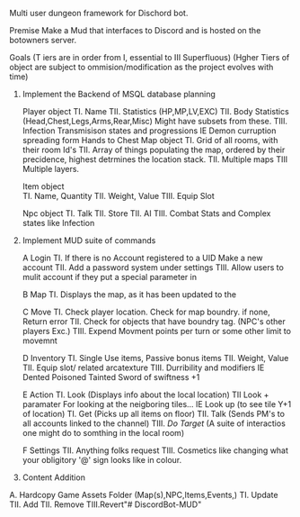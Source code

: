 Multi user dungeon framework for Dischord bot.

Premise
    Make a Mud that interfaces to Discord and is hosted on the botowners server.

Goals
(T iers are in order from I, essential to III Superfluous)
(Hgher Tiers of object are subject to ommision/modification as the project evolves with time)

1. Implement the Backend of MSQL database planning

    Player object
        TI.   Name 
        TII.  Statistics (HP,MP,LV,EXC)
        TII.  Body Statistics (Head,Chest,Legs,Arms,Rear,Misc) Might have subsets from these.
        TIII. Infection Transmisison states and progressions IE Demon curruption spreading form Hands to Chest
    Map object
        TI. Grid of all rooms, with their room Id's
        TII. Array of things populating the map, ordered by their precidence, highest detrmines the location stack.
        TII. Multiple maps
        TIII Multiple layers.

    Item object            
        TI.   Name, Quantity
        TII.  Weight, Value
        TIII. Equip Slot

    Npc object
        TI. Talk
        TII. Store
        TII. AI
        TIII. Combat Stats and Complex states like Infection

2. Implement MUD suite of commands 

    A Login
        TI.   If there is no Account registered to a UID Make a new account 
        TII.  Add a password system under settings
        TIII. Allow users to mulit account if they put a special parameter in

    B Map
        TI. Displays the map, as it has been updated to the 

    C Move
        TI. Check player location. Check for map boundry. if none, Return error
        TII. Check for objects that have boundry tag. (NPC's other players Exc.)
        TIII. Expend Movment points per turn or some other limit to movemnt

    D Inventory
        TI. Single Use items, Passive bonus items
        TII. Weight, Value
        TII. Equip slot/ related arcatexture
        TIII. Durribility and modifiers IE Dented Poisoned Tainted Sword of swiftness +1

    E Action
        TI. Look (Displays info about the local location)
            TII Look + paramater For looking at the neigboring tiles... IE Look up (to see tile Y+1 of location)
        TI. Get (Picks up all items on floor)
        TII. Talk (Sends PM's to all accounts linked to the channel)
        TIII. *Do* *Target* (A suite of interactios one might do to somthing in the local room)

    F Settings
        TII. Anything folks request
        TIII. Cosmetics like changing what your obligitory '@' sign looks like in colour. 

3. Content Addition

A. Hardcopy Game Assets Folder (Map(s),NPC,Items,Events,)
        TI.  Update            
        TII. Add
        TII. Remove
        TIII.Revert"# DiscordBot-MUD" 
